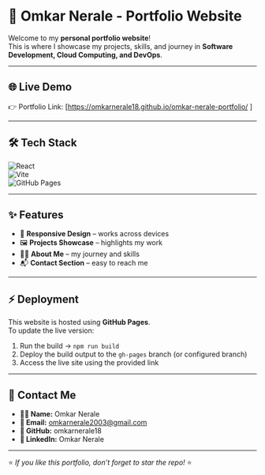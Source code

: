 # 🚀 Omkar Nerale - Portfolio Website

Welcome to my **personal portfolio website**!  
This is where I showcase my projects, skills, and journey in **Software Development, Cloud Computing, and DevOps**.  

---

## 🌐 Live Demo  
👉 Portfolio Link: [https://omkarnerale18.github.io/omkar-nerale-portfolio/  ]  

---

## 🛠️ Tech Stack  

![React](https://img.shields.io/badge/Frontend-React-blue?logo=react)  
![Vite](https://img.shields.io/badge/Bundler-Vite-purple?logo=vite)  
![GitHub Pages](https://img.shields.io/badge/Hosting-GitHub%20Pages-181717?logo=github)  

---

## ✨ Features  

- 📱 **Responsive Design** – works across devices  
- 🖼️ **Projects Showcase** – highlights my work  
- 🧑‍💻 **About Me** – my journey and skills  
- 📬 **Contact Section** – easy to reach me  

---

## ⚡ Deployment  

This website is hosted using **GitHub Pages**.  
To update the live version:  
1. Run the build → `npm run build`  
2. Deploy the build output to the `gh-pages` branch (or configured branch)  
3. Access the live site using the provided link  

---



## 📩 Contact Me  

- **👨‍💻 Name:** Omkar Nerale  
- **📧 Email:** omkarnerale2003@gmail.com  
- **🐙 GitHub:** omkarnerale18  
- **💼 LinkedIn:** Omkar Nerale  

---

⭐ *If you like this portfolio, don’t forget to star the repo!* ⭐  
